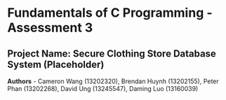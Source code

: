 # Fundamentals of C Programming - Assessment 3
## Project Name: Secure Clothing Store Database System (Placeholder)
**Authors** - Cameron Wang (13202320), Brendan Huynh (13202155),
Peter Phan (13202268), David Ung (13245547), Daming Luo (13160039)
